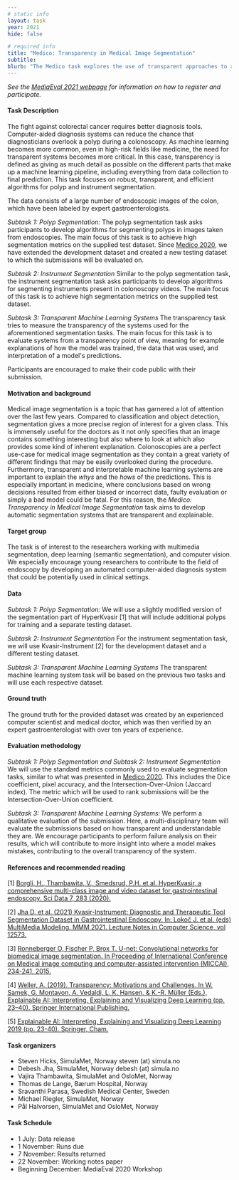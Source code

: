 ```yaml
---
# static info
layout: task
year: 2021
hide: false 

# required info
title: "Medico: Transparency in Medical Image Segmentation"
subtitle:
blurb: "The Medico task explores the use of transparent approaches to automatically segment images collected from the human colon."
---
```


<!-- # please respect the structure below-->
*See the [MediaEval 2021 webpage](https://multimediaeval.github.io/editions/2021/) for information on how to register and participate.*

#### Task Description
The fight against colorectal cancer requires better diagnosis tools. Computer-aided diagnosis systems can reduce the chance that diagnosticians overlook a polyp during a colonoscopy. As machine learning becomes more common, even in high-risk fields like medicine, the need for transparent systems becomes more critical. In this case, transparency is defined as giving as much detail as possible on the different parts that make up a machine learning pipeline, including everything from data collection to final prediction. This task focuses on robust, transparent, and efficient algorithms for polyp and instrument segmentation. 

The data consists of a large number of endoscopic images of the colon, which have been labeled by expert gastroenterologists.

*Subtask 1: Polyp Segmentation:* The polyp segmentation task asks participants to develop algorithms for segmenting polyps in images taken from endoscopies. The main focus of this task is to achieve high segmentation metrics on the supplied test dataset. Since [Medico 2020](https://multimediaeval.github.io/editions/2020/tasks/medico/), we have extended the development dataset and created a new testing dataset to which the submissions will be evaluated on.

*Subtask 2: Instrument Segmentation* Similar to the polyp segmentation task, the instrument segmentation task asks participants to develop algorithms for segmenting instruments present in colonoscopy videos. The main focus of this task is to achieve high segmentation metrics on the supplied test dataset. 

<!-- # People might get confused on the difference between transparency, explainability, and interpretibility when it comes to machine learning. Could this be made clearer?-->
*Subtask 3: Transparent Machine Learning Systems* The transparency task tries to measure the transparency of the systems used for the aforementioned segmentation tasks. The main focus for this task is to evaluate systems from a transparency point of view, meaning for example explanations of how the model was trained, the data that was used, and interpretation of a model's predictions.

Participants are encouraged to make their code public with their submission.

#### Motivation and background
Medical image segmentation is a topic that has garnered a lot of attention over the last few years. Compared to classification and object detection, segmentation gives a more precise region of interest for a given class. This is immensely useful for the doctors as it not only specifies that an image contains something interesting but also where to look at which also provides some kind of inherent explanation. Colonoscopies are a perfect use-case for medical image segmentation as they contain a great variety of different findings that may be easily overlooked during the procedure. Furthermore, transparent and interpretable machine learning systems are important to explain the *whys* and the *hows* of the predictions. This is especially important in medicine, where conclusions based on wrong decisions resulted from either biased or incorrect data, faulty evaluation or simply a bad model could be fatal. For this reason, the *Medico: Transparency in Medical Image Segmentation* task aims to develop automatic segmentation systems that are transparent and explainable.

#### Target group
The task is of interest to the researchers working with multimedia segmentation, deep learning (semantic segmentation), and computer vision. We especially encourage young researchers to contribute to the field of endoscopy by developing an automated computer-aided diagnosis system that could be potentially used in clinical settings.  

#### Data
*Subtask 1: Polyp Segmentation:* We will use a slightly modified version of the segmentation part of HyperKvasir [1] that will include additional polyps for training and a separate testing dataset. 

*Subtask 2: Instrument Segmentation* For the instrument segmentation task, we will use Kvasir-Instrument [2] for the development dataset and a different testing dataset. 

*Subtask 3: Transparent Machine Learning Systems* The transparent machine learning system task will be based on the previous two tasks and will use each respective dataset.

#### Ground truth
The ground truth for the provided dataset was created by an experienced computer scientist and medical doctor, which was then verified by an expert gastroenterologist with over ten years of experience.

#### Evaluation methodology
*Subtask 1: Polyp Segmentation and Subtask 2: Instrument Segmentation* We will use the standard metrics commonly used to evaluate segmentation tasks, similar to what was presented in [Medico 2020](https://multimediaeval.github.io/editions/2020/tasks/medico/). This includes the Dice coefficient, pixel accuracy, and the Intersection-Over-Union (Jaccard index). The metric which will be used to rank submissions will be the Intersection-Over-Union coefficient.

<!-- # Please considering adding: We also encourage participants to carry out a failure analysis of their results in order to gain insight in the mistakes that their classifiers make.-->

*Subtask 3: Transparent Machine Learning Systems:* We perform a qualitative evaluation of the submission. Here, a multi-disciplinary team will evaluate the submissions based on how transparent and understandable they are. We encourage participants to perform failure analysis on their results, which will contribute to more insight into where a model makes mistakes, contributing to the overall transparency of the system.

#### References and recommended reading
<!-- # Please use the ACM format for references https://www.acm.org/publications/authors/reference-formatting (but no DOI needed)-->
<!-- # Please add the links! The paper title should be a hyperlink leading to the paper online-->
<!-- # Adding more literature on explainability would be helpful-->
[1] [Borgli, H., Thambawita, V., Smedsrud, P.H. et al. HyperKvasir, a comprehensive multi-class image and video dataset for gastrointestinal endoscopy. Sci Data 7, 283 (2020).](https://www.nature.com/articles/s41597-020-00622-y)

[2] [Jha D. et al. (2021) Kvasir-Instrument: Diagnostic and Therapeutic Tool Segmentation Dataset in Gastrointestinal Endoscopy. In: Lokoč J. et al. (eds) MultiMedia Modeling. MMM 2021. Lecture Notes in Computer Science, vol 12573.](https://link.springer.com/chapter/10.1007/978-3-030-67835-7_19)

[3] [Ronneberger O, Fischer P, Brox T. U-net: Convolutional networks for biomedical image segmentation. In Proceeding of International Conference on Medical image computing and computer-assisted intervention (MICCAI), 234-241, 2015.](https://link.springer.com/chapter/10.1007/978-3-319-24574-4_28)

[4] [Weller, A. (2019). Transparency: Motivations and Challenges. In W. Samek, G. Montavon, A. Vedaldi, L. K. Hansen, & K.-R. Müller (Eds.), Explainable AI: Interpreting, Explaining and Visualizing Deep Learning (pp. 23–40). Springer International Publishing.](https://doi.org/10.1007/978-3-030-28954-6_2)

[5] [Explainable AI: Interpreting, Explaining and Visualizing Deep Learning 2019 (pp. 23-40). Springer, Cham.](https://link.springer.com/book/10.1007/978-3-030-28954-6)

#### Task organizers
* Steven Hicks, SimulaMet, Norway steven (at) simula.no
* Debesh Jha, SimulaMet, Norway  debesh (at) simula.no
* Vajira Thambawita, SimulaMet and OsloMet, Norway 
* Thomas de Lange, Bærum Hospital, Norway
* Sravanthi Parasa, Swedish Medical Center, Sweden
* Michael Riegler, SimulaMet, Norway  
* Pål Halvorsen, SimulaMet and OsloMet, Norway 

#### Task Schedule
* 1 July: Data release <!-- # Replace XX with your date. We suggest setting the date in June-July-->
* 1 November: Runs due <!-- # Replace XX with your date. We suggest setting enough time in order to have enough time to assess and return the results by the Results returned deadline-->
* 7 November: Results returned  <!-- Replace XX with your date. Latest possible should be 15 November-->
* 22 November: Working notes paper  <!-- Fixed. Please do not change. Exact date to be decided-->
* Beginning December: MediaEval 2020 Workshop <!-- Fixed. Please do not change. Exact date to be decided-->

